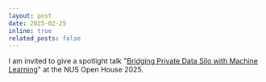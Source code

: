 ```yaml
---
layout: post
date: 2025-02-25
inline: true
related_posts: false
---
```


I am invited to give a spotlight talk "[Bridging Private Data Silo with Machine Learning](https://researchweek.comp.nus.edu.sg/computing/)" at the NUS Open House 2025.